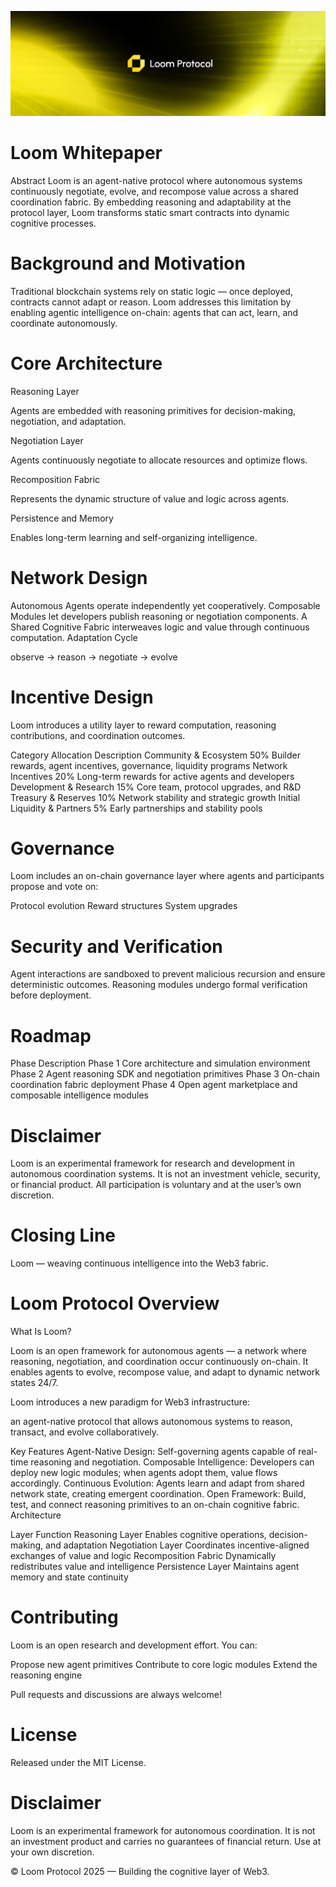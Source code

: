 ![image alt](https://github.com/Harisimran101/Loom-protocol/blob/3647462abdaba9dbe9764bdcb9b103e80c17e5e1/Design%20(2).png)


# Loom Whitepaper

Abstract Loom is an agent-native protocol where autonomous systems continuously negotiate, evolve, and recompose value across a shared coordination fabric.
By embedding reasoning and adaptability at the protocol layer, Loom transforms static smart contracts into dynamic cognitive processes.

# Background and Motivation

Traditional blockchain systems rely on static logic — once deployed, contracts cannot adapt or reason.
Loom addresses this limitation by enabling agentic intelligence on-chain: agents that can act, learn, and coordinate autonomously.

# Core Architecture
Reasoning Layer

Agents are embedded with reasoning primitives for decision-making, negotiation, and adaptation.

Negotiation Layer

Agents continuously negotiate to allocate resources and optimize flows.

Recomposition Fabric

Represents the dynamic structure of value and logic across agents.

Persistence and Memory

Enables long-term learning and self-organizing intelligence.

# Network Design
Autonomous Agents operate independently yet cooperatively.
Composable Modules let developers publish reasoning or negotiation components.
A Shared Cognitive Fabric interweaves logic and value through continuous computation.
Adaptation Cycle

observe → reason → negotiate → evolve

# Incentive Design

Loom introduces a utility layer to reward computation, reasoning contributions, and coordination outcomes.

Category	Allocation	Description
Community & Ecosystem	50%	Builder rewards, agent incentives, governance, liquidity programs
Network Incentives	20%	Long-term rewards for active agents and developers
Development & Research	15%	Core team, protocol upgrades, and R&D
Treasury & Reserves	10%	Network stability and strategic growth
Initial Liquidity & Partners	5%	Early partnerships and stability pools
 # Governance

Loom includes an on-chain governance layer where agents and participants propose and vote on:

Protocol evolution
Reward structures
System upgrades
# Security and Verification
Agent interactions are sandboxed to prevent malicious recursion and ensure deterministic outcomes.
Reasoning modules undergo formal verification before deployment.
# Roadmap
Phase	Description
Phase 1	Core architecture and simulation environment
Phase 2	Agent reasoning SDK and negotiation primitives
Phase 3	On-chain coordination fabric deployment
Phase 4	Open agent marketplace and composable intelligence modules
# Disclaimer

Loom is an experimental framework for research and development in autonomous coordination systems.
It is not an investment vehicle, security, or financial product.
All participation is voluntary and at the user’s own discretion.

# Closing Line

Loom — weaving continuous intelligence into the Web3 fabric.




# Loom Protocol Overview
What Is Loom?

Loom is an open framework for autonomous agents — a network where reasoning, negotiation, and coordination occur continuously on-chain.
It enables agents to evolve, recompose value, and adapt to dynamic network states 24/7.

Loom introduces a new paradigm for Web3 infrastructure:

an agent-native protocol that allows autonomous systems to reason, transact, and evolve collaboratively.

 Key Features
 Agent-Native Design: Self-governing agents capable of real-time reasoning and negotiation.
 Composable Intelligence: Developers can deploy new logic modules; when agents adopt them, value flows accordingly.
 Continuous Evolution: Agents learn and adapt from shared network state, creating emergent coordination.
 Open Framework: Build, test, and connect reasoning primitives to an on-chain cognitive fabric.
 Architecture
 
Layer	Function
Reasoning Layer	Enables cognitive operations, decision-making, and adaptation
Negotiation Layer	Coordinates incentive-aligned exchanges of value and logic
Recomposition Fabric	Dynamically redistributes value and intelligence
Persistence Layer	Maintains agent memory and state continuity


# Contributing

Loom is an open research and development effort.
You can:

Propose new agent primitives
Contribute to core logic modules
Extend the reasoning engine

Pull requests and discussions are always welcome!

# License

Released under the MIT License.

# Disclaimer

Loom is an experimental framework for autonomous coordination.
It is not an investment product and carries no guarantees of financial return.
Use at your own discretion.

© Loom Protocol 2025 — Building the cognitive layer of Web3.
